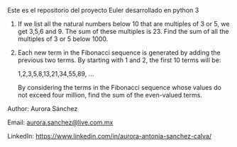 Este es el repositorio del proyecto Euler desarrollado en python 3

1.  If we list all the natural numbers below 10 that are multiples of 3 or 5, we get 3,5,6 and 9. The sum of these multiples is 23.
Find the sum of all the multiples of 3 or 5 below 1000.

2. Each new term in the Fibonacci sequence is generated by adding the previous two terms. By starting with 1 and 2, the first 10 terms will be:

    1,2,3,5,8,13,21,34,55,89, ...

    By considering the terms in the Fibonacci sequence whose values do not exceed four million, find the sum of the even-valued terms.

Author: Aurora Sánchez

Email: aurora.sanchez@live.com.mx

LinkedIn: https://www.linkedin.com/in/aurora-antonia-sanchez-calva/